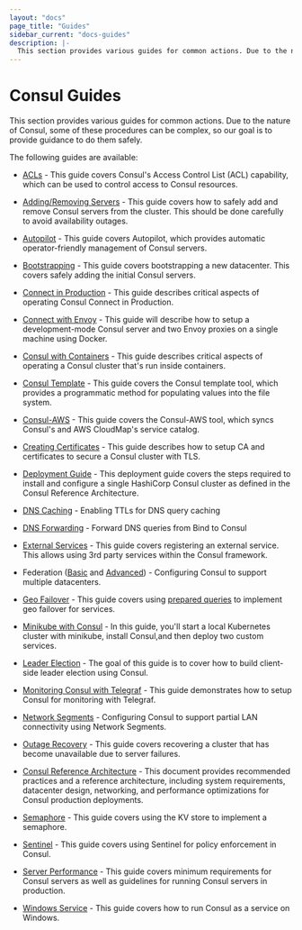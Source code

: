 ```yaml
---
layout: "docs"
page_title: "Guides"
sidebar_current: "docs-guides"
description: |-
  This section provides various guides for common actions. Due to the nature of Consul, some of these procedures can be complex, so our goal is to provide guidance to do them safely.
---
```


# Consul Guides

This section provides various guides for common actions. Due to the nature
of Consul, some of these procedures can be complex, so our goal is to provide
guidance to do them safely.

The following guides are available:

* [ACLs](/docs/guides/acl.html) - This guide covers Consul's Access Control List (ACL) capability, which can be used to control access to Consul resources.

* [Adding/Removing Servers](/docs/guides/servers.html) - This guide covers how to safely add and remove Consul servers from the cluster. This should be done carefully to avoid availability outages.

* [Autopilot](/docs/guides/autopilot.html) - This guide covers Autopilot, which provides automatic operator-friendly management of Consul servers.

* [Bootstrapping](/docs/guides/bootstrapping.html) - This guide covers bootstrapping a new datacenter. This covers safely adding the initial Consul servers.

* [Connect in Production](/docs/guides/connect-production.html) - This guide describes critical aspects of operating Consul Connect in Production.

* [Connect with Envoy](/docs/guides/connect-envoy.html) - This guide will describe how to setup a development-mode Consul server and two Envoy proxies on a single machine using Docker.

* [Consul with Containers](/docs/guides/consul-containers.html) - This guide describes critical aspects of operating a Consul cluster that's run inside containers.

* [Consul Template](/docs/guides/consul-template.html) - This guide covers the Consul template tool, which provides a programmatic method for populating values into the file system.

* [Consul-AWS](/docs/guides/consul-aws.html) - This guide covers the Consul-AWS tool, which syncs Consul's and AWS CloudMap's service catalog.

* [Creating Certificates](/docs/guides/creating-certificates.html) - This guide describes how to setup CA and certificates to secure a Consul cluster with TLS.

* [Deployment Guide](/docs/guides/deployment-guide.html) - This deployment guide covers the steps required to install and configure a single HashiCorp Consul cluster as defined in the Consul Reference Architecture.

* [DNS Caching](/docs/guides/dns-cache.html) - Enabling TTLs for DNS query caching

* [DNS Forwarding](/docs/guides/forwarding.html) - Forward DNS queries from Bind to Consul

* [External Services](/docs/guides/external.html) - This guide covers registering an external service. This allows using 3rd party services within the Consul framework.

* Federation ([Basic](/docs/guides/datacenters.html) and [Advanced](/docs/guides/areas.html)) - Configuring Consul to support multiple datacenters.

* [Geo Failover](/docs/guides/geo-failover.html) - This guide covers using [prepared queries](/api/query.html) to implement geo failover for services.

* [Minikube with Consul](/docs/guides/minikube.html) - In this guide, you'll start a local Kubernetes cluster with minikube, install Consul,and then deploy two custom services.

* [Leader Election](/docs/guides/leader-election.html) - The goal of this guide is to cover how to build client-side leader election using Consul.

* [Monitoring Consul with Telegraf](/docs/guides/monitoring-telegraf.html) - This guide demonstrates how to setup Consul for monitoring with Telegraf.

* [Network Segments](/docs/guides/segments.html) - Configuring Consul to support partial LAN connectivity using Network Segments.

* [Outage Recovery](/docs/guides/outage.html) - This guide covers recovering a cluster that has become unavailable due to server failures.

* [Consul Reference Architecture](/docs/guides/deployment.html) - This document provides recommended practices and a reference architecture, including system requirements, datacenter design, networking, and performance optimizations for Consul production deployments.

* [Semaphore](/docs/guides/semaphore.html) - This guide covers using the KV store to implement a semaphore.

* [Sentinel](/docs/guides/sentinel.html) - This guide covers using Sentinel for policy enforcement in Consul.

* [Server Performance](/docs/guides/performance.html) - This guide covers minimum requirements for Consul servers as well as guidelines for running Consul servers in production.

* [Windows Service](/docs/guides/windows-guide.html) - This guide covers how to run Consul as a service on Windows.
